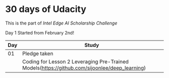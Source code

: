 
# 30 days of Udacity  

This is the part of *Intel Edge AI Scholarship Challenge*

Day 1 Started from February 2nd!

| Day  | Study |
| :--- | ------ |
|  01  | Pledge taken |
|      | Coding for Lesson 2 Leveraging Pre-Trained Models(https://github.com/sijoonlee/deep_learning) |
